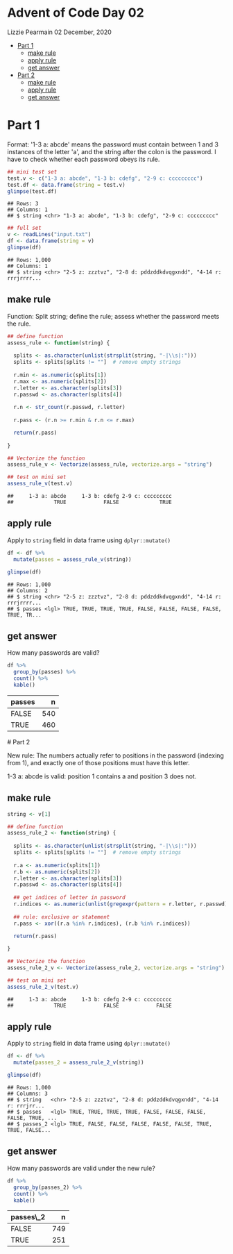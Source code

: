 Advent of Code Day 02
================
Lizzie Pearmain
02 December, 2020

-   [Part 1](#part-1)
    -   [make rule](#make-rule)
    -   [apply rule](#apply-rule)
    -   [get answer](#get-answer)
-   [Part 2](#part-2)
    -   [make rule](#make-rule-1)
    -   [apply rule](#apply-rule-1)
    -   [get answer](#get-answer-1)

# Part 1

Format: '1-3 a: abcde' means the password must contain between 1 and 3 instances of the letter 'a', and the string after the colon is the password. I have to check whether each password obeys its rule.

``` r
## mini test set
test.v <- c("1-3 a: abcde", "1-3 b: cdefg", "2-9 c: ccccccccc")
test.df <- data.frame(string = test.v)
glimpse(test.df)
```

    ## Rows: 3
    ## Columns: 1
    ## $ string <chr> "1-3 a: abcde", "1-3 b: cdefg", "2-9 c: ccccccccc"

``` r
## full set
v <- readLines("input.txt")
df <- data.frame(string = v)
glimpse(df)
```

    ## Rows: 1,000
    ## Columns: 1
    ## $ string <chr> "2-5 z: zzztvz", "2-8 d: pddzddkdvqgxndd", "4-14 r: rrrjrrrr...

## make rule

Function: Split string; define the rule; assess whether the password meets the rule.

``` r
## define function
assess_rule <- function(string) {
  
  splits <- as.character(unlist(strsplit(string, "-|\\s|:")))
  splits <- splits[splits != ""]  # remove empty strings
  
  r.min <- as.numeric(splits[1])
  r.max <- as.numeric(splits[2])
  r.letter <- as.character(splits[3])
  r.passwd <- as.character(splits[4])
  
  r.n <- str_count(r.passwd, r.letter)
  
  r.pass <- (r.n >= r.min & r.n <= r.max)

  return(r.pass)
  
}

## Vectorize the function
assess_rule_v <- Vectorize(assess_rule, vectorize.args = "string")

## test on mini set
assess_rule_v(test.v)
```

    ##     1-3 a: abcde     1-3 b: cdefg 2-9 c: ccccccccc 
    ##             TRUE            FALSE             TRUE

## apply rule

Apply to `string` field in data frame using `dplyr::mutate()`

``` r
df <- df %>%
  mutate(passes = assess_rule_v(string))

glimpse(df)
```

    ## Rows: 1,000
    ## Columns: 2
    ## $ string <chr> "2-5 z: zzztvz", "2-8 d: pddzddkdvqgxndd", "4-14 r: rrrjrrrr...
    ## $ passes <lgl> TRUE, TRUE, TRUE, TRUE, FALSE, FALSE, FALSE, FALSE, TRUE, TR...

## get answer

How many passwords are valid?

``` r
df %>%
  group_by(passes) %>%
  count() %>%
  kable()
```

<table>
<thead>
<tr>
<th style="text-align:left;">
passes
</th>
<th style="text-align:right;">
n
</th>
</tr>
</thead>
<tbody>
<tr>
<td style="text-align:left;">
FALSE
</td>
<td style="text-align:right;">
540
</td>
</tr>
<tr>
<td style="text-align:left;">
TRUE
</td>
<td style="text-align:right;">
460
</td>
</tr>
</tbody>
</table>
# Part 2

New rule: The numbers actually refer to positions in the password (indexing from 1), and exactly one of those positions must have this letter.

1-3 a: abcde is valid: position 1 contains a and position 3 does not.

## make rule

``` r
string <- v[1]

## define function
assess_rule_2 <- function(string) {
  
  splits <- as.character(unlist(strsplit(string, "-|\\s|:")))
  splits <- splits[splits != ""]  # remove empty strings
  
  r.a <- as.numeric(splits[1])
  r.b <- as.numeric(splits[2])
  r.letter <- as.character(splits[3])
  r.passwd <- as.character(splits[4])
  
  ## get indices of letter in password
  r.indices <- as.numeric(unlist(gregexpr(pattern = r.letter, r.passwd)))
  
  ## rule: exclusive or statement
  r.pass <- xor((r.a %in% r.indices), (r.b %in% r.indices))

  return(r.pass)
  
}

## Vectorize the function
assess_rule_2_v <- Vectorize(assess_rule_2, vectorize.args = "string")

## test on mini set
assess_rule_2_v(test.v)
```

    ##     1-3 a: abcde     1-3 b: cdefg 2-9 c: ccccccccc 
    ##             TRUE            FALSE            FALSE

## apply rule

Apply to `string` field in data frame using `dplyr::mutate()`

``` r
df <- df %>%
  mutate(passes_2 = assess_rule_2_v(string))

glimpse(df)
```

    ## Rows: 1,000
    ## Columns: 3
    ## $ string   <chr> "2-5 z: zzztvz", "2-8 d: pddzddkdvqgxndd", "4-14 r: rrrjrr...
    ## $ passes   <lgl> TRUE, TRUE, TRUE, TRUE, FALSE, FALSE, FALSE, FALSE, TRUE, ...
    ## $ passes_2 <lgl> TRUE, FALSE, FALSE, FALSE, FALSE, FALSE, TRUE, TRUE, FALSE...

## get answer

How many passwords are valid under the new rule?

``` r
df %>%
  group_by(passes_2) %>%
  count() %>%
  kable()
```

<table>
<thead>
<tr>
<th style="text-align:left;">
passes\_2
</th>
<th style="text-align:right;">
n
</th>
</tr>
</thead>
<tbody>
<tr>
<td style="text-align:left;">
FALSE
</td>
<td style="text-align:right;">
749
</td>
</tr>
<tr>
<td style="text-align:left;">
TRUE
</td>
<td style="text-align:right;">
251
</td>
</tr>
</tbody>
</table>
